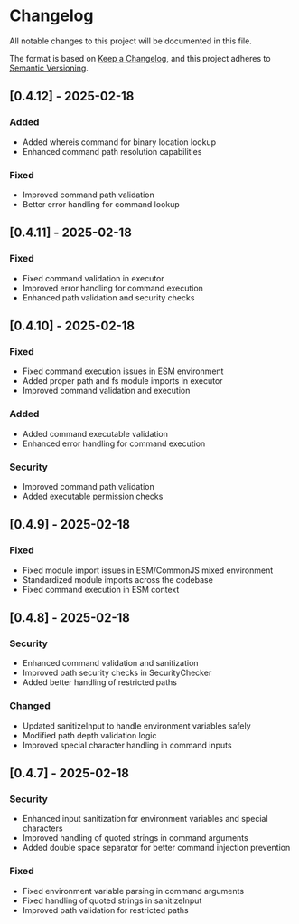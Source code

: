 # Changelog

All notable changes to this project will be documented in this file.

The format is based on [Keep a Changelog](https://keepachangelog.com/en/1.0.0/),
and this project adheres to [Semantic Versioning](https://semver.org/spec/v2.0.0.html).

## [0.4.12] - 2025-02-18

### Added
- Added whereis command for binary location lookup
- Enhanced command path resolution capabilities

### Fixed
- Improved command path validation
- Better error handling for command lookup

## [0.4.11] - 2025-02-18

### Fixed
- Fixed command validation in executor
- Improved error handling for command execution
- Enhanced path validation and security checks

## [0.4.10] - 2025-02-18

### Fixed
- Fixed command execution issues in ESM environment
- Added proper path and fs module imports in executor
- Improved command validation and execution

### Added
- Added command executable validation
- Enhanced error handling for command execution

### Security
- Improved command path validation
- Added executable permission checks

## [0.4.9] - 2025-02-18

### Fixed
- Fixed module import issues in ESM/CommonJS mixed environment
- Standardized module imports across the codebase
- Fixed command execution in ESM context

## [0.4.8] - 2025-02-18

### Security
- Enhanced command validation and sanitization
- Improved path security checks in SecurityChecker
- Added better handling of restricted paths

### Changed
- Updated sanitizeInput to handle environment variables safely
- Modified path depth validation logic
- Improved special character handling in command inputs

## [0.4.7] - 2025-02-18

### Security
- Enhanced input sanitization for environment variables and special characters
- Improved handling of quoted strings in command arguments
- Added double space separator for better command injection prevention

### Fixed
- Fixed environment variable parsing in command arguments
- Fixed handling of quoted strings in sanitizeInput
- Improved path validation for restricted paths 